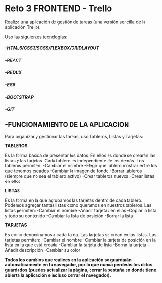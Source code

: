 # Reto 3 FRONTEND - Trello

Realizo una aplicación de gestión de tareas (una versión sencilla de la aplicación Trello).

Uso las siguientes tecnologías:

##### -HTML5/CSS3/SCSS/FLEXBOX/GRIDLAYOUT
##### -REACT
##### -REDUX
##### -ES6
##### -BOOTSTRAP
##### -GIT

## -FUNCIONAMIENTO DE LA APLICACION

Para organizar y gestionar las tareas, uso Tableros, Listas y Tarjetas:

**TABLEROS**

Es la forma básica de presentar los datos. En ellos es donde se crearán las listas y las tarjetas.
Cada tablero es independiente de los demás.
Los tableros permiten:
-Cambiar el nombre
-Elegir que tablero mostrar entre los que tenemos creados
-Cambiar la imagen de fondo
-Borrar tableros (siempre que no sea el tablero activo)
-Crear tableros nuevos
-Crear listas en ellos

**LISTAS**

Es la forma en la que agrupamos las tarjetas dentro de cada tablero. Podemos agregar tantas listas como queramos en nuestros tableros.
Las listas permiten:
-Cambiar el nombre
-Añadir tarjetas en ellas
-Copiar la lista y todo su contenido
-Cambiar la lista de posición
-Borrar la lista

**TARJETAS**

Es como denominamos a cada tarea. Las tarjetas se crean en las listas.
Las tarjetas permiten:
-Cambiar el nombre
-Cambiar la tarjeta de posición en la lista en la que está creada
-Cambiar la tarjeta de lista
-Borrar la tarjeta
-Añadir descripción
-Cambiar su color

**Todos los cambios que realices en la aplicación se guardarán automaticamente en tu navegador, por lo que nunca perderás los datos guardados (puedes actualizar la página, cerrar la pestaña en donde tiene abierta la aplicación e incluso cerrar el navegador).**



